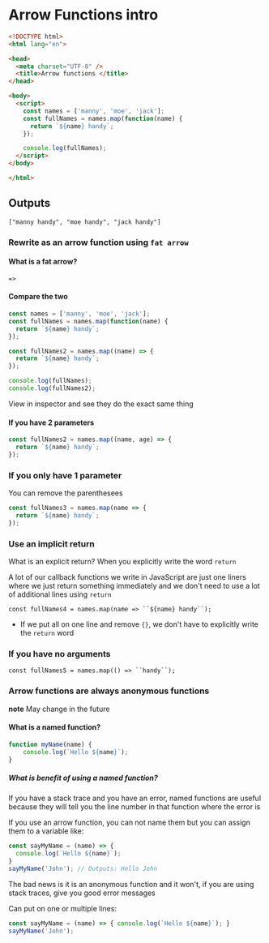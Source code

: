 # Arrow Functions intro

```html
<!DOCTYPE html>
<html lang="en">

<head>
  <meta charset="UTF-8" />
  <title>Arrow functions </title>
</head>

<body>
  <script>
    const names = ['manny', 'moe', 'jack'];
    const fullNames = names.map(function(name) {
      return `${name} handy`;
    });

    console.log(fullNames);
  </script>
</body>

</html>
```

## Outputs
`["manny handy", "moe handy", "jack handy"]`

### Rewrite as an arrow function using `fat arrow`

#### What is a fat arrow?
`=>`

#### Compare the two
```js
const names = ['manny', 'moe', 'jack'];
const fullNames = names.map(function(name) {
  return `${name} handy`;
});

const fullNames2 = names.map((name) => {
  return `${name} handy`;
});

console.log(fullNames);
console.log(fullNames2);
```

View in inspector and see they do the exact same thing

#### If you have 2 parameters
```js
const fullNames2 = names.map((name, age) => {
  return `${name} handy`;
});
```

### If you only have 1 parameter
You can remove the parenthesees

```js
const fullNames3 = names.map(name => {
  return `${name} handy`;
});
```

### Use an implicit return
What is an explicit return?
When you explicitly write the word `return`

A lot of our callback functions we write in JavaScript are just one liners where we just return something immediately and we don't need to use a lot of additional lines using `return`

`const fullNames4 = names.map(name => ``${name} handy``);`

* If we put all on one line and remove `{}`, we don't have to explicitly write the `return` word

### If you have no arguments
`const fullNames5 = names.map(() => ``handy``);`

### Arrow functions are always anonymous functions
**note** May change in the future

#### What is a named function?

```js
function myName(name) {
    console.log(`Hello ${name}`);
}
```

##### What is benefit of using a named function?
If you have a stack trace and you have an error, named functions are useful because they will tell you the line number in that function where the error is

If you use an arrow function, you can not name them but you can assign them to a variable like:

```js
const sayMyName = (name) => {
  console.log(`Hello ${name}`);
}
sayMyName('John'); // Outputs: Hello John
```

The bad news is it is an anonymous function and it won't, if you are using stack traces, give you good error messages

Can put on one or multiple lines:

```js
const sayMyName = (name) => { console.log(`Hello ${name}`); }
sayMyName('John');
```
